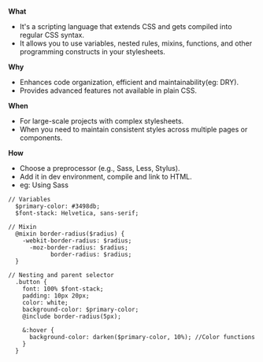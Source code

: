 **What**
  - It's a scripting language that extends CSS and gets compiled into regular CSS syntax.
  - It allows you to use variables, nested rules, mixins, functions, and other programming constructs in your stylesheets.

**Why**
  - Enhances code organization, efficient and maintainability(eg: DRY).
  - Provides advanced features not available in plain CSS.

**When**
  - For large-scale projects with complex stylesheets.
  - When you need to maintain consistent styles across multiple pages or components.

**How**
  - Choose a preprocessor (e.g., Sass, Less, Stylus).
  - Add it in dev environment, compile and link to HTML.
  - eg: Using Sass

  ```
  // Variables
    $primary-color: #3498db;
    $font-stack: Helvetica, sans-serif;

  // Mixin
    @mixin border-radius($radius) {
      -webkit-border-radius: $radius;
        -moz-border-radius: $radius;
              border-radius: $radius;
    }

  // Nesting and parent selector
    .button {
      font: 100% $font-stack;
      padding: 10px 20px;
      color: white;
      background-color: $primary-color;
      @include border-radius(5px);

      &:hover {
        background-color: darken($primary-color, 10%); //Color functions
      }
    }
  ```